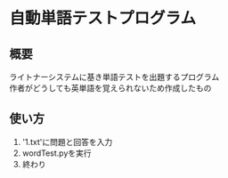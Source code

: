 # 自動単語テストプログラム
## 概要
ライトナーシステムに基き単語テストを出題するプログラム   
作者がどうしても英単語を覚えられないため作成したもの
## 使い方
1. '1.txt'に問題と回答を入力
2. wordTest.pyを実行
3. 終わり
